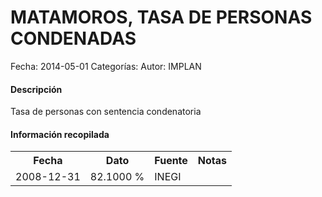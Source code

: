 MATAMOROS, TASA DE PERSONAS CONDENADAS
=====

Fecha: 2014-05-01
Categorías: 
Autor: IMPLAN

#### Descripción

Tasa de personas con sentencia condenatoria

#### Información recopilada

<table class="table table-hover table-bordered">
  <tr><th>Fecha</th><th>Dato</th><th>Fuente</th><th>Notas</th></tr>
  <tr><td>2008-12-31</td><td>82.1000 %</td><td>INEGI</td><td></td></tr>
</table>
